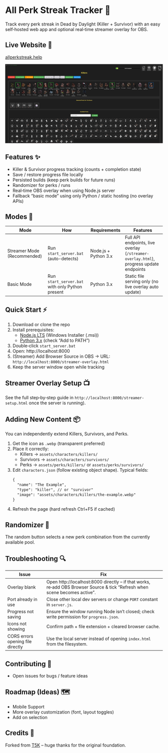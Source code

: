 # All Perk Streak Tracker 🌟

Track every perk streak in Dead by Daylight (Killer + Survivor) with an easy self‑hosted web app and optional real‑time streamer overlay for OBS.

## Live Website 🔗
[allperkstreak.help](https://www.allperkstreak.help)

![DBD Perk Streak Tracker Preview](preview.jpg)

## Features ✨
* Killer & Survivor progress tracking (counts + completion state)
* Save / restore progress file locally
* Persisted builds (keep perk builds for future runs)
* Randomizer for perks / runs
* Real‑time OBS overlay when using Node.js server
* Fallback “basic mode” using only Python / static hosting (no overlay APIs)

## Modes 🧪
| Mode | How | Requirements | Features |
|------|-----|--------------|----------|
| Streamer Mode (Recommended) | Run `start_server.bat` (auto-detects) | Node.js + Python 3.x | Full API endpoints, live overlay (`/streamer-overlay.html`), progress update endpoints |
| Basic Mode | Run `start_server.bat` with only Python present | Python 3.x | Static file serving only (no live overlay auto update) |


## Quick Start ⚡
1. Download or clone the repo
2. Install prerequisites:
   * [Node.js LTS](https://nodejs.org/en/download) (Windows Installer (.msi))
   * [Python 3.x](https://www.python.org/downloads/) (check “Add to PATH”)
3. Double‑click `start_server.bat`
4. Open: http://localhost:8000
5. (Streamer) Add Browser Source in OBS → URL: `http://localhost:8000/streamer-overlay.html`
6. Keep the server window open while tracking

## Streamer Overlay Setup 📺
See the full step‑by‑step guide in `http://localhost:8000/streamer-setup.html` once the server is running).


## Adding New Content 📦
You can independently extend Killers, Survivors, and Perks.

1. Get the icon as `.webp` (transparent preferred)
2. Place it correctly:
   * Killers → `assets/characters/killers/`
   * Survivors → `assets/characters/survivors/`
   * Perks → `assets/perks/killers/` or `assets/perks/survivors/`
3. Edit `characters.json` (follow existing object shape). Typical fields:
   ```jsonc
   {
     "name": "The Example",
     "type": "killer", // or "survivor"
     "image": "assets/characters/killers/the-example.webp"
   }
   ```
4. Refresh the page (hard refresh Ctrl+F5 if cached)

## Randomizer 🔀
The random button selects a new perk combination from the currently available pool.

## Troubleshooting 🔍
| Issue | Fix |
|-------|-----|
| Overlay blank | Open http://localhost:8000 directly – if that works, re‑add OBS Browser Source & tick “Refresh when scene becomes active”. |
| Port already in use | Close other local dev servers or change `PORT` constant in `server.js`. |
| Progress not saving | Ensure the window running Node isn’t closed; check write permission for `progress.json`. |
| Icons not showing | Confirm path + file extension + cleared browser cache. |
| CORS errors opening file directly | Use the local server instead of opening `index.html` from the filesystem. |

## Contributing 🤝
* Open issues for bugs / feature ideas

## Roadmap (Ideas) 🗺️
* Mobile Support
* More overlay customization (font, layout toggles)
* Add on selection

## Credits 🙏
Forked from [T5K](https://github.com/Pokejongen) – huge thanks for the original foundation.
